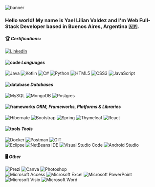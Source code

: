 ![banner](https://github.com/katheprc/katheprc/assets/111620337/05c1b704-3d17-44d0-b449-0e056b637455)
### Hello world! My name is Yael Lilian Valdez and I'm Web Full-Stack Developer based in Buenos Aires, Argentina :argentina:.

#### :trophy: ***Certifications:*** <br>
<a href="https://www.linkedin.com/in/valdezyael/"> ![LinkedIn](https://img.shields.io/badge/linkedin-%230077B5.svg?style=for-the-badge&logo=linkedin&logoColor=white) </a>


#### ![code](https://github.com/katheprc/katheprc/assets/111620337/a0971ae6-2e94-4175-9855-7be7bc8940d6)  ***Languages***<br>
![Java](https://img.shields.io/badge/java-%23ED8B00.svg?style=for-the-badge&logo=openjdk&logoColor=white) ![Kotlin](https://img.shields.io/badge/kotlin-%237F52FF.svg?style=for-the-badge&logo=kotlin&logoColor=white) ![C#](https://img.shields.io/badge/c%23-%23239120.svg?style=for-the-badge&logo=csharp&logoColor=white)  ![Python](https://img.shields.io/badge/python-3670A0?style=for-the-badge&logo=python&logoColor=ffdd54) ![HTML5](https://img.shields.io/badge/html5-%23E34F26.svg?style=for-the-badge&logo=html5&logoColor=white) ![CSS3](https://img.shields.io/badge/css3-%231572B6.svg?style=for-the-badge&logo=css3&logoColor=white) ![JavaScript](https://img.shields.io/badge/javascript-%23323330.svg?style=for-the-badge&logo=javascript&logoColor=%23F7DF1E) 

#### ![database](https://github.com/katheprc/katheprc/assets/111620337/3f99884e-09ec-4281-a9de-5136afbdeee9)  ***Databases*** <br>
![MySQL](https://img.shields.io/badge/mysql-%2300f.svg?style=for-the-badge&logo=mysql&logoColor=white) ![MongoDB](https://img.shields.io/badge/MongoDB-%234ea94b.svg?style=for-the-badge&logo=mongodb&logoColor=white) ![Postgres](https://img.shields.io/badge/PostgreSQL-%23316192.svg?style=for-the-badge&logo=postgresql&logoColor=white)

#### ![frameworks](https://github.com/katheprc/katheprc/assets/111620337/62ddd51b-10b8-4f1a-bfdf-3533faa982a9) ***ORM, Frameworks, Platforms & Libraries***
![Hibernate](https://img.shields.io/badge/Hibernate-59666C?style=for-the-badge&logo=Hibernate&logoColor=white) ![Bootstrap](https://img.shields.io/badge/bootstrap-%238511FA.svg?style=for-the-badge&logo=bootstrap&logoColor=white) ![Spring](https://img.shields.io/badge/spring-%236DB33F.svg?style=for-the-badge&logo=spring&logoColor=white) ![Thymeleaf](https://img.shields.io/badge/Thymeleaf-%23005C0F.svg?style=for-the-badge&logo=Thymeleaf&logoColor=white) ![React](https://img.shields.io/badge/react-%2320232a.svg?style=for-the-badge&logo=react&logoColor=%2361DAFB)

#### ![tools](https://github.com/katheprc/katheprc/assets/111620337/e93e836c-01e0-4f3a-9538-ddc3254d6882)  ***Tools*** <br>
![Docker](https://img.shields.io/badge/docker-%230db7ed.svg?style=for-the-badge&logo=docker&logoColor=white) ![Postman](https://img.shields.io/badge/Postman-FF6C37?style=for-the-badge&logo=postman&logoColor=white) ![GIT](https://img.shields.io/badge/GIT-E44C30?style=for-the-badge&logo=git&logoColor=white)<br>
![Eclipse](https://img.shields.io/badge/Eclipse-FE7A16.svg?style=for-the-badge&logo=Eclipse&logoColor=white) ![NetBeans IDE](https://img.shields.io/badge/NetBeansIDE-1B6AC6.svg?style=for-the-badge&logo=apache-netbeans-ide&logoColor=white) ![Visual Studio Code](https://img.shields.io/badge/Visual%20Studio%20Code-0078d7.svg?style=for-the-badge&logo=visual-studio-code&logoColor=white) ![Android Studio](https://img.shields.io/badge/Android_Studio-3DDC84?style=for-the-badge&logo=android-studio&logoColor=white)

#### :desktop_computer: ***Other*** <br>
![Prezi](https://img.shields.io/badge/Prezi-3181FF?style=for-the-badge&logo=prezi&logoColor=white) ![Canva](https://img.shields.io/badge/Canva-%2300C4CC.svg?&style=for-the-badge&logo=Canva&logoColor=white) ![Photoshop](https://img.shields.io/badge/Adobe%20Photoshop-31A8FF?style=for-the-badge&logo=Adobe%20Photoshop&logoColor=black) <br>
![Microsoft Access](https://img.shields.io/badge/Microsoft_Access-A4373A?style=for-the-badge&logo=microsoft-access&logoColor=white) ![Microsoft Excel](https://img.shields.io/badge/Microsoft_Excel-217346?style=for-the-badge&logo=microsoft-excel&logoColor=white) ![Microsoft PowerPoint](https://img.shields.io/badge/Microsoft_PowerPoint-B7472A?style=for-the-badge&logo=microsoft-powerpoint&logoColor=white) ![Microsoft Visio ](https://img.shields.io/badge/Microsoft_Visio-3955A3?style=for-the-badge&logo=microsoft-visio&logoColor=white) ![Microsoft Word](https://img.shields.io/badge/Microsoft_Word-2B579A?style=for-the-badge&logo=microsoft-word&logoColor=white) 
